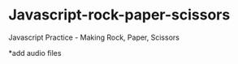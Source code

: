# Javascript-rock-paper-scissors
Javascript Practice - Making Rock, Paper, Scissors

*add audio files
